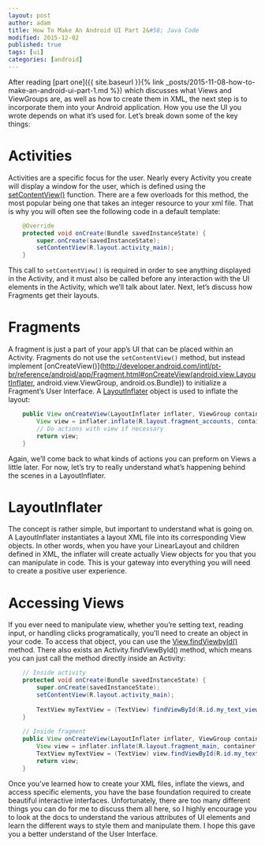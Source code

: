 ```yaml
---
layout: post
author: adam
title: How To Make An Android UI Part 2&#58; Java Code
modified: 2015-12-02
published: true
tags: [ui]
categories: [android]
---
```


After reading [part one]({{ site.baseurl }}{% link _posts/2015-11-08-how-to-make-an-android-ui-part-1.md %}) which discusses what Views and ViewGroups are, as well as how to create them in XML, the next step is to incorporate them into your Android application. How you use the UI you wrote depends on what it’s used for. Let’s break down some of the key things:

<!--more-->

# Activities

Activities are a specific focus for the user. Nearly every Activity you create will display a window for the user, which is defined using the [setContentView()](http://developer.android.com/reference/android/app/Activity.html#setContentView(int)) function. There are a few overloads for this method, the most popular being one that takes an integer resource to your xml file. That is why you will often see the following code in a default template:

```java
    @Override
    protected void onCreate(Bundle savedInstanceState) {
        super.onCreate(savedInstanceState);
        setContentView(R.layout.activity_main);
    }
```

This call to `setContentView()` is required in order to see anything displayed in the Activity, and it must also be called before any interaction with the UI elements in the Activity, which we’ll talk about later.  Next, let’s discuss how Fragments get their layouts.

# Fragments

A fragment is just a part of your app’s UI that can be placed within an Activity. Fragments do not use the `setContentView()` method, but instead implement [onCreateView()](http://developer.android.com/intl/pt-br/reference/android/app/Fragment.html#onCreateView(android.view.LayoutInflater, android.view.ViewGroup, android.os.Bundle)) to initialize a Fragment’s User Interface. A [LayoutInflater](http://developer.android.com/reference/android/view/LayoutInflater.html) object is used to inflate the layout:

```java
    public View onCreateView(LayoutInflater inflater, ViewGroup container, Bundle savedInstanceState) {
        View view = inflater.inflate(R.layout.fragment_accounts, container, false);
        // Do actions with view if necessary
        return view;
    }
```

Again, we’ll come back to what kinds of actions you can preform on Views a little later. For now, let’s try to really understand what’s happening behind the scenes in a LayoutInflater.

# LayoutInflater

The concept is rather simple, but important to understand what is going on. A LayoutInflater instantiates a layout XML file into its corresponding View objects. In other words, when you have your LinearLayout and children defined in XML, the inflater will create actually View objects for you that you can manipulate in code. This is your gateway into everything you will need to create a positive user experience.

# Accessing Views

If you ever need to manipulate view, whether you’re setting text, reading input, or handling clicks programatically, you’ll need to create an object in your code. To access that object, you can use the [View.findViewbyId()](http://developer.android.com/reference/android/view/View.html#findViewById(int)) method. There also exists an Activity.findViewById() method, which means you can just call the method directly inside an Activity:

```java
    // Inside activity
    protected void onCreate(Bundle savedInstanceState) {
        super.onCreate(savedInstanceState);
        setContentView(R.layout.activity_main);
     
        TextView myTextView = (TextView) findViewById(R.id.my_text_view);
    }
     
    // Inside fragment
    public View onCreateView(LayoutInflater inflater, ViewGroup container, Bundle savedInstanceState) {
        View view = inflater.inflate(R.layout.fragment_main, container, false);
        TextView myTextView = (TextView) view.findViewById(R.id.my_text_view);
        return view;
    }
```

Once you’ve learned how to create your XML files, inflate the views, and access specific elements, you have the base foundation required to create beautiful interactive interfaces. Unfortunately, there are too many different things you can do for me to discuss them all here, so I highly encourage you to look at the docs to understand the various attributes of UI elements and learn the different ways to style them and manipulate them. I hope this gave you a better understand of the User Interface.